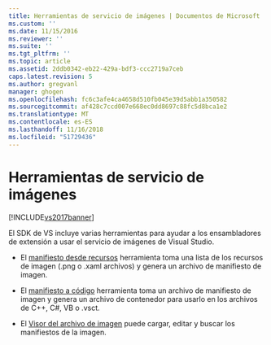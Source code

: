 ```yaml
---
title: Herramientas de servicio de imágenes | Documentos de Microsoft
ms.custom: ''
ms.date: 11/15/2016
ms.reviewer: ''
ms.suite: ''
ms.tgt_pltfrm: ''
ms.topic: article
ms.assetid: 2ddb0342-eb22-429a-bdf3-ccc2719a7ceb
caps.latest.revision: 5
ms.author: gregvanl
manager: ghogen
ms.openlocfilehash: fc6c3afe4ca4658d510fb045e39d5abb1a350582
ms.sourcegitcommit: af428c7ccd007e668ec0dd8697c88fc5d8bca1e2
ms.translationtype: MT
ms.contentlocale: es-ES
ms.lasthandoff: 11/16/2018
ms.locfileid: "51729436"
---
```

# <a name="image-service-tools"></a>Herramientas de servicio de imágenes
[!INCLUDE[vs2017banner](../../includes/vs2017banner.md)]

El SDK de VS incluye varias herramientas para ayudar a los ensambladores de extensión a usar el servicio de imágenes de Visual Studio.  
  
-   El [manifiesto desde recursos](../../extensibility/internals/manifest-from-resources.md) herramienta toma una lista de los recursos de imagen (.png o .xaml archivos) y genera un archivo de manifiesto de imagen.  
  
-   El [manifiesto a código](../../extensibility/internals/manifest-to-code.md) herramienta toma un archivo de manifiesto de imagen y genera un archivo de contenedor para usarlo en los archivos de C++, C#, VB o .vsct.  
  
-   El [Visor del archivo de imagen](../../extensibility/internals/image-library-viewer.md) puede cargar, editar y buscar los manifiestos de la imagen.

